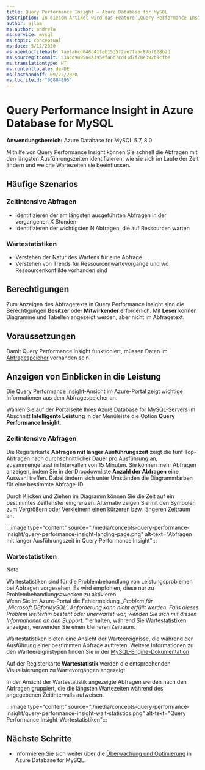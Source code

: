 ```yaml
---
title: Query Performance Insight – Azure Database for MySQL
description: In diesem Artikel wird das Feature „Query Performance Insight“ in Azure Database for MySQL beschrieben.
author: ajlam
ms.author: andrela
ms.service: mysql
ms.topic: conceptual
ms.date: 5/12/2020
ms.openlocfilehash: 7aefa6cd048c41feb1535f2ae7fa5c87bf628b2d
ms.sourcegitcommit: 53acd9895a4a395efa6d7cd41d7f78e392b9cfbe
ms.translationtype: HT
ms.contentlocale: de-DE
ms.lasthandoff: 09/22/2020
ms.locfileid: "90884895"
---
```

# <a name="query-performance-insight-in-azure-database-for-mysql"></a>Query Performance Insight in Azure Database for MySQL

**Anwendungsbereich:** Azure Database for MySQL 5.7, 8.0

Mithilfe von Query Performance Insight können Sie schnell die Abfragen mit den längsten Ausführungszeiten identifizieren, wie sie sich im Laufe der Zeit ändern und welche Wartezeiten sie beeinflussen.

## <a name="common-scenarios"></a>Häufige Szenarios

### <a name="long-running-queries"></a>Zeitintensive Abfragen

- Identifizieren der am längsten ausgeführten Abfragen in der vergangenen X Stunden
- Identifizieren der wichtigsten N Abfragen, die auf Ressourcen warten
 
### <a name="wait-statistics"></a>Wartestatistiken

- Verstehen der Natur des Wartens für eine Abfrage
- Verstehen von Trends für Ressourcenwartevorgänge und wo Ressourcenkonflikte vorhanden sind

## <a name="permissions"></a>Berechtigungen

Zum Anzeigen des Abfragetexts in Query Performance Insight sind die Berechtigungen **Besitzer** oder **Mitwirkender** erforderlich. Mit **Leser** können Diagramme und Tabellen angezeigt werden, aber nicht im Abfragetext.

## <a name="prerequisites"></a>Voraussetzungen

Damit Query Performance Insight funktioniert, müssen Daten im [Abfragespeicher](concepts-query-store.md) vorhanden sein.

## <a name="viewing-performance-insights"></a>Anzeigen von Einblicken in die Leistung

Die [Query Performance Insight](concepts-query-performance-insight.md)-Ansicht im Azure-Portal zeigt wichtige Informationen aus dem Abfragespeicher an.

Wählen Sie auf der Portalseite Ihres Azure Database for MySQL-Servers im Abschnitt **Intelligente Leistung** in der Menüleiste die Option **Query Performance Insight**.

### <a name="long-running-queries"></a>Zeitintensive Abfragen

Die Registerkarte **Abfragen mit langer Ausführungszeit** zeigt die fünf Top-Abfragen nach durchschnittlicher Dauer pro Ausführung an, zusammengefasst in Intervallen von 15 Minuten. Sie können mehr Abfragen anzeigen, indem Sie in der Dropdownliste **Anzahl der Abfragen** eine Auswahl treffen. Dabei ändern sich unter Umständen die Diagrammfarben für eine bestimmte Abfrage-ID.

Durch Klicken und Ziehen im Diagramm können Sie die Zeit auf ein bestimmtes Zeitfenster eingrenzen. Alternativ zeigen Sie mit den Symbolen zum Vergrößern oder Verkleinern einen kürzeren bzw. längeren Zeitraum an.

:::image type="content" source="./media/concepts-query-performance-insight/query-performance-insight-landing-page.png" alt-text="Abfragen mit langer Ausführungszeit in Query Performance Insight"::: 

### <a name="wait-statistics"></a>Wartestatistiken

> [!NOTE]
> Wartestatistiken sind für die Problembehandlung von Leistungsproblemen bei Abfragen vorgesehen. Es wird empfohlen, diese nur zu Problembehandlungszwecken zu aktivieren. <br>Wenn Sie im Azure-Portal die Fehlermeldung „*Problem für ‚Microsoft.DBforMySQL‘. Anforderung kann nicht erfüllt werden. Falls dieses Problem weiterhin besteht oder unerwartet war, wenden Sie sich mit diesen Informationen an den Support.* “ erhalten, während Sie Wartestatistiken anzeigen, verwenden Sie einen kleineren Zeitraum.

Wartestatistiken bieten eine Ansicht der Warteereignisse, die während der Ausführung einer bestimmten Abfrage auftreten. Weitere Informationen zu den Warteereignistypen finden Sie in der [MySQL-Engine-Dokumentation](https://go.microsoft.com/fwlink/?linkid=2098206).

Auf der Registerkarte **Wartestatistik** werden die entsprechenden Visualisierungen zu Wartevorgängen angezeigt.

In der Ansicht der Wartestatistik angezeigte Abfragen werden nach den Abfragen gruppiert, die die längsten Wartezeiten während des angegebenen Zeitintervalls aufweisen.

:::image type="content" source="./media/concepts-query-performance-insight/query-performance-insight-wait-statistics.png" alt-text="Query Performance Insight-Wartestatistiken":::

## <a name="next-steps"></a>Nächste Schritte

- Informieren Sie sich weiter über die [Überwachung und Optimierung](concepts-monitoring.md) in Azure Database for MySQL.